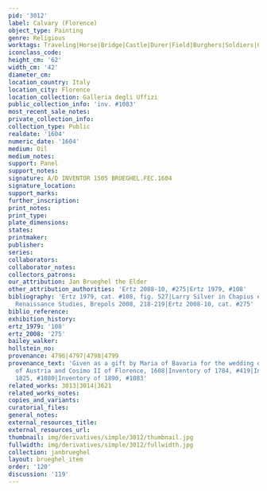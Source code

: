 ```yaml
---
pid: '3012'
label: Calvary (Florence)
object_type: Painting
genre: Religious
worktags: Traveling|Horse|Bridge|Castle|Durer|Field|Burghers|Soldiers|Christ|New Testament
iconclass_code:
height_cm: '62'
width_cm: '42'
diameter_cm:
location_country: Italy
location_city: Florence
location_collection: Galleria degli Uffizi
public_collection_info: 'inv. #1083'
most_recent_sale_notes:
private_collection_info:
collection_type: Public
realdate: '1604'
numeric_date: '1604'
medium: Oil
medium_notes:
support: Panel
support_notes:
signature: A/D INVENTOR 1505 BRUEGHEL.FEC.1604
signature_location:
support_marks:
further_inscription:
print_notes:
print_type:
plate_dimensions:
states:
printmaker:
publisher:
series:
collaborators:
collaborator_notes:
collectors_patrons:
our_attribution: Jan Brueghel the Elder
other_attribution_authorities: 'Ertz 2008-10, #275|Ertz 1979, #108'
bibliography: 'Ertz 1979, cat. #108, fig. 527|Larry Silver in Chapius ed., Northern
  Renaissance Studies, Brepols 2008, 218-219|Ertz 2008-10, cat. #275'
biblio_reference:
exhibition_history:
ertz_1979: '108'
ertz_2008: '275'
bailey_walker:
hollstein_no:
provenance: 4796|4797|4798|4799
provenance_text: 'Given as a gift by Maria of Bavaria for the wedding of Maria Magdalena
  of Austria and Cosimo II of Florence, 1608|Inventory of 1784, #419|Inventory of
  1825, #1080|Inventory of 1890, #1083'
related_works: 3013|3014|3621
related_works_notes:
copies_and_variants:
curatorial_files:
general_notes:
external_resources_title:
external_resources_url:
thumbnail: img/derivatives/simple/3012/thumbnail.jpg
fullwidth: img/derivatives/simple/3012/fullwidth.jpg
collection: janbrueghel
layout: brueghel_item
order: '120'
discussion: '119'
---
```

